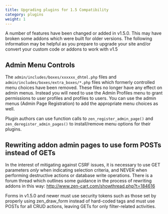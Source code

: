 ```yaml
---
title: Upgrading plugins for 1.5 Compatibility
category: plugins
weight: 1
---
```

A number of features have been changed or added in v1.5.0. This may have broken some addons which were built for older versions. The following information may be helpful as you prepare to upgrade your site and/or convert your custom code or addons to work with v1.5

## Admin Menu Controls

The `admin/includes/boxes/xxxxxx_dhtml.php` files and `admin/includes/boxes/extra_boxes/*.php` files which formerly controlled menu choices have been removed. These files no longer have any effect on admin menus.
Instead you will need to use the Admin Profiles menu to grant permissions to user profiles and profiles to users.
You can use the admin menus (Admin Page Registration) to add the appropriate menu choices as well.

Plugin authors can use function calls to `zen_register_admin_page()` and `zen_deregister_admin_pages()` to install/remove menu options for their plugins.

## Rewriting addon admin pages to use form POSTs instead of GETs

In the interest of mitigating against CSRF issues, it is necessary to use GET parameters *only* when indicating selection criteria, and NEVER when performing destructive actions or database write operations.
There is a forum thread which outlines some guidance in the process of rewriting addons in this way: http://www.zen-cart.com/showthread.php?t=184616

Forms in v1.5.0 and newer must use security tokens such as those set by properly using zen_draw_form instead of hard-coded
tags and must use POSTs for all CRUD actions, leaving GETs for only filter-related activities.

